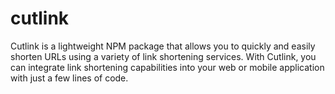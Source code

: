 # cutlink
 Cutlink is a lightweight NPM package that allows you to quickly and easily shorten URLs using a variety of link shortening services. With Cutlink, you can integrate link shortening capabilities into your web or mobile application with just a few lines of code.

